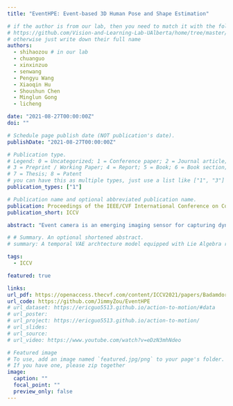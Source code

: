```yaml
---
title: "EventHPE: Event-based 3D Human Pose and Shape Estimation"

# if the author is from our lab, then you need to match it with the folder name you can find here
# https://github.com/Vision-and-Learning-Lab-UAlberta/home/tree/master/content/authors
# otherwise just write down their full name
authors:
  - shihaozou # in our lab
  - chuanguo
  - xinxinzuo
  - senwang
  - Pengyu Wang
  - Xiaoqin Hu
  - Shoushun Chen
  - Minglun Gong
  - licheng

date: "2021-08-27T00:00:00Z"
doi: ""

# Schedule page publish date (NOT publication's date).
publishDate: "2021-08-27T00:00:00Z"

# Publication type.
# Legend: 0 = Uncategorized; 1 = Conference paper; 2 = Journal article;
# 3 = Preprint / Working Paper; 4 = Report; 5 = Book; 6 = Book section;
# 7 = Thesis; 8 = Patent
# you can have this as multiple types, just use a list like ["1", "3"]
publication_types: ["1"]

# Publication name and optional abbreviated publication name.
publication: Proceedings of the IEEE/CVF International Conference on Computer Vision (2021)
publication_short: ICCV

abstract: "Event camera is an emerging imaging sensor for capturing dynamics of moving objects as events, which motivates our work in estimating 3D human pose and shape from the event signals. Events, on the other hand, have their unique challenges: rather than capturing static body postures, the event signals are best at capturing local motions. This leads us to propose a two-stage deep learning approach, called EventHPE. The first-stage, FlowNet, is trained by unsupervised learning to infer optical flow from events. Both events and optical flow are closely related to human body dynamics, which are fed as input to the ShapeNet in the second stage, to estimate 3D human shapes. To mitigate the discrepancy between image-based flow (optical flow) and shape-based flow (vertices movement of human body shape), a novel flow coherence loss is introduced by exploiting the fact that both flows are originated from the identical human motion. An in-house event-based 3D human dataset is curated that comes with 3D pose and shape annotations, which is by far the largest one to our knowledge. Empirical evaluations on DHP19 dataset and our in-house dataset demonstrate the effectiveness of our approach."

# # Summary. An optional shortened abstract.
# summary: A temporal VAE archtecture model equipped with Lie Algebra representation for action-conditioned 3D human motion generation.

tags:
  - ICCV

featured: true

links:
url_pdf: https://openaccess.thecvf.com/content/ICCV2021/papers/Badamdorj_Joint_Visual_and_Audio_Learning_for_Video_Highlight_Detection_ICCV_2021_paper.pdf
url_code: https://github.com/JimmyZou/EventHPE
# url_dataset: https://ericguo5513.github.io/action-to-motion/#data
# url_poster:
# url_project: https://ericguo5513.github.io/action-to-motion/
# url_slides:
# url_source:
# url_video: https://www.youtube.com/watch?v=eDzN3mhNdeo

# Featured image
# To use, add an image named `featured.jpg/png` to your page's folder.
# If you have one, please zip together
image:
  caption: ""
  focal_point: ""
  preview_only: false
---
```

